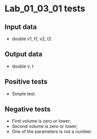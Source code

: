 # Lab_01_03_01 tests
## Input data
- double v1, t1, v2, t2
## Output data
- double v, t
## Positive tests
- Simple test.
## Negative tests
- First volume is zero or lower;
- Second volume is zero or lower;
- One of the parameters is not a number.
